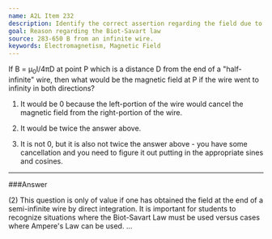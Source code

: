 ```yaml
---
name: A2L Item 232
description: Identify the correct assertion regarding the field due to a current segment.
goal: Reason regarding the Biot-Savart law
source: 283-650 B from an infinite wire.
keywords: Electromagnetism, Magnetic Field
---
```


If B = &mu;<sub>0</sub>I/4&pi;D at point P which is a distance D from
the end of a "half-infinite" wire, then what would be the magnetic field
at P if the wire went to infinity in both directions?

1. It would be 0 because the left-portion of the wire would cancel the
   magnetic field from the right-portion of the wire.
2. It would be twice the answer above.

3. It is not 0, but it is also not twice the answer above - you have some
   cancellation and you need to figure it out putting in the appropriate
   sines and cosines.



<hr/>

###Answer

(2) This question is only of value if one has obtained the field at the
end of a semi-infinite wire by direct integration. It is important for
students to recognize situations where the Biot-Savart Law must be used
versus cases where Ampere's Law can be used. 
...
